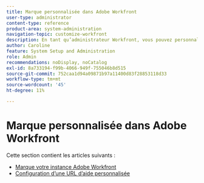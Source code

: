 ```yaml
---
title: Marque personnalisée dans Adobe Workfront
user-type: administrator
content-type: reference
product-area: system-administration
navigation-topic: customize-workfront
description: En tant qu’administrateur Workfront, vous pouvez personnaliser la valorisation de marque dans votre instance Workfront et créer une URL d’aide personnalisée.
author: Caroline
feature: System Setup and Administration
role: Admin
recommendations: noDisplay, noCatalog
exl-id: 8a733194-f99b-4066-949f-755046b8d515
source-git-commit: 752caa1d94a09871b97a11400d83f28853118d33
workflow-type: tm+mt
source-wordcount: '45'
ht-degree: 11%

---
```


# Marque personnalisée dans Adobe Workfront

Cette section contient les articles suivants :

* [Marque votre instance Adobe Workfront](../../../administration-and-setup/customize-workfront/brand-workfront/brand-your-workfront-instance.md)
* [Configuration d’une URL d’aide personnalisée](../../../administration-and-setup/customize-workfront/brand-workfront/configure-custom-help-url.md)
